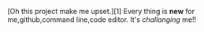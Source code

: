 
[Oh this project make me upset.][1]
Every thing is **new** for me,github,command line,code editor.
It's *challanging* me!!
